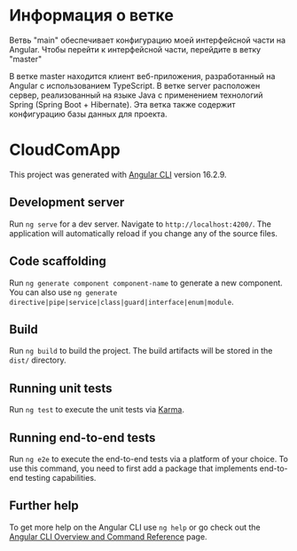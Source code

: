 # Информация о ветке

Ветвь "main" обеспечивает конфигурацию моей интерфейсной части на Angular. Чтобы перейти к интерфейсной части, перейдите в ветку "master"


В ветке master находится клиент веб-приложения, разработанный на Angular с использованием TypeScript. 
В ветке server расположен сервер, реализованный на языке Java с применением технологий Spring (Spring Boot + Hibernate). Эта ветка также содержит конфигурацию базы данных для проекта.






# CloudComApp

This project was generated with [Angular CLI](https://github.com/angular/angular-cli) version 16.2.9.


## Development server

Run `ng serve` for a dev server. Navigate to `http://localhost:4200/`. The application will automatically reload if you change any of the source files.

## Code scaffolding

Run `ng generate component component-name` to generate a new component. You can also use `ng generate directive|pipe|service|class|guard|interface|enum|module`.

## Build

Run `ng build` to build the project. The build artifacts will be stored in the `dist/` directory.

## Running unit tests

Run `ng test` to execute the unit tests via [Karma](https://karma-runner.github.io).

## Running end-to-end tests

Run `ng e2e` to execute the end-to-end tests via a platform of your choice. To use this command, you need to first add a package that implements end-to-end testing capabilities.

## Further help

To get more help on the Angular CLI use `ng help` or go check out the [Angular CLI Overview and Command Reference](https://angular.io/cli) page.
